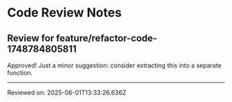 # Code Review Notes

## Review for feature/refactor-code-1748784805811

Approved! Just a minor suggestion: consider extracting this into a separate function.

---
Reviewed on: 2025-06-01T13:33:26.636Z